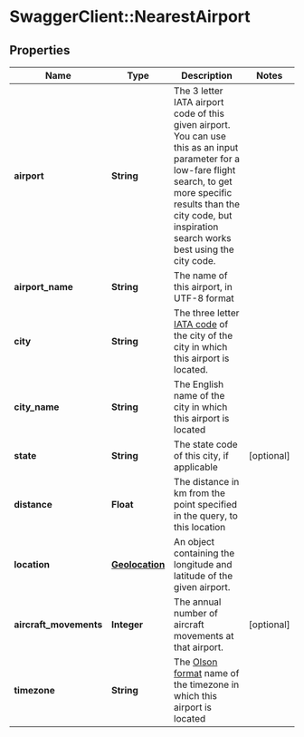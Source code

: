 # SwaggerClient::NearestAirport

## Properties
Name | Type | Description | Notes
------------ | ------------- | ------------- | -------------
**airport** | **String** | The 3 letter IATA airport code of this given airport. You can use this as an input parameter for a low-fare flight search, to get more specific results than the city code, but inspiration search works best using the city code. |
**airport_name** | **String** | The name of this airport, in UTF-8 format |
**city** | **String** | The three letter <a href="https://en.wikipedia.org/wiki/International_Air_Transport_Association_airport_code">IATA code</a> of the city of the city in which this airport is located. |
**city_name** | **String** | The English name of the city in which this airport is located |
**state** | **String** | The state code of this city, if applicable | [optional]
**distance** | **Float** | The distance in km from the point specified in the query, to this location |
**location** | [**Geolocation**](Geolocation.md) |   An object containing the longitude and latitude of the given airport. |
**aircraft_movements** | **Integer** | The annual number of aircraft movements at that airport. | [optional]
**timezone** | **String** | The <a href="http://en.wikipedia.org/wiki/List_of_tz_database_time_zones">Olson format</a> name of the timezone in which this airport is located |


